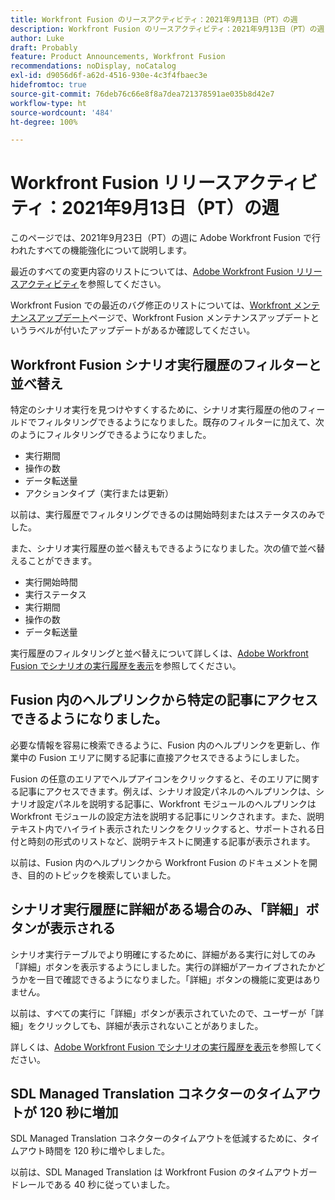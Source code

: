```yaml
---
title: Workfront Fusion のリースアクティビティ：2021年9月13日（PT）の週
description: Workfront Fusion のリースアクティビティ：2021年9月13日（PT）の週
author: Luke
draft: Probably
feature: Product Announcements, Workfront Fusion
recommendations: noDisplay, noCatalog
exl-id: d9056d6f-a62d-4516-930e-4c3f4fbaec3e
hidefromtoc: true
source-git-commit: 76deb76c66e8f8a7dea721378591ae035b8d42e7
workflow-type: ht
source-wordcount: '484'
ht-degree: 100%

---
```


# Workfront Fusion リリースアクティビティ：2021年9月13日（PT）の週

このページでは、2021年9月23日（PT）の週に Adobe Workfront Fusion で行われたすべての機能強化について説明します。

最近のすべての変更内容のリストについては、[Adobe Workfront Fusion リリースアクティビティ](../../../product-announcements/product-releases/fusion-release-activity/fusion-release-activity.md)を参照してください。

Workfront Fusion での最近のバグ修正のリストについては、[Workfront メンテナンスアップデート](https://experienceleague.adobe.com/docs/workfront-known-issues/releases/current-updates.html?lang=ja)ページで、Workfront Fusion メンテナンスアップデートというラベルが付いたアップデートがあるか確認してください。

## Workfront Fusion シナリオ実行履歴のフィルターと並べ替え

特定のシナリオ実行を見つけやすくするために、シナリオ実行履歴の他のフィールドでフィルタリングできるようになりました。既存のフィルターに加えて、次のようにフィルタリングできるようになりました。

* 実行期間
* 操作の数
* データ転送量
* アクションタイプ（実行または更新）

以前は、実行履歴でフィルタリングできるのは開始時刻またはステータスのみでした。

また、シナリオ実行履歴の並べ替えもできるようになりました。次の値で並べ替えることができます。

* 実行開始時間
* 実行ステータス
* 実行期間
* 操作の数
* データ転送量

実行履歴のフィルタリングと並べ替えについて詳しくは、[Adobe Workfront Fusion でシナリオの実行履歴を表示](../../../workfront-fusion/scenarios/view-scenario-execution-history.md)を参照してください。

## Fusion 内のヘルプリンクから特定の記事にアクセスできるようになりました。

必要な情報を容易に検索できるように、Fusion 内のヘルプリンクを更新し、作業中の Fusion エリアに関する記事に直接アクセスできるようにしました。

Fusion の任意のエリアでヘルプアイコンをクリックすると、そのエリアに関する記事にアクセスできます。例えば、シナリオ設定パネルのヘルプリンクは、シナリオ設定パネルを説明する記事に、Workfront モジュールのヘルプリンクは Workfront モジュールの設定方法を説明する記事にリンクされます。また、説明テキスト内でハイライト表示されたリンクをクリックすると、サポートされる日付と時刻の形式のリストなど、説明テキストに関連する記事が表示されます。

以前は、Fusion 内のヘルプリンクから Workfront Fusion のドキュメントを開き、目的のトピックを検索していました。

## シナリオ実行履歴に詳細がある場合のみ、「詳細」ボタンが表示される

シナリオ実行テーブルでより明確にするために、詳細がある実行に対してのみ「詳細」ボタンを表示するようにしました。実行の詳細がアーカイブされたかどうかを一目で確認できるようになりました。「詳細」ボタンの機能に変更はありません。

以前は、すべての実行に「詳細」ボタンが表示されていたので、ユーザーが「詳細」をクリックしても、詳細が表示されないことがありました。

詳しくは、[Adobe Workfront Fusion でシナリオの実行履歴を表示](../../../workfront-fusion/scenarios/view-scenario-execution-history.md)を参照してください。

## SDL Managed Translation コネクターのタイムアウトが 120 秒に増加

SDL Managed Translation コネクターのタイムアウトを低減するために、タイムアウト時間を 120 秒に増やしました。

以前は、SDL Managed Translation は Workfront Fusion のタイムアウトガードレールである 40 秒に従っていました。
